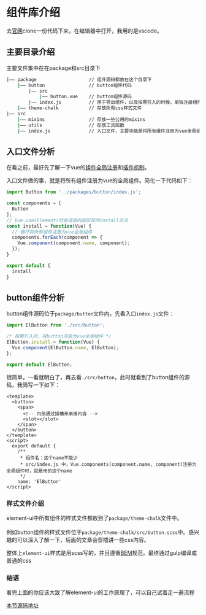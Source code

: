 # 组件库介绍
去[官网](https://github.com/ElemeFE/element)clone一份代码下来，在编辑器中打开，我用的是vscode。  

<!-- 话不多说，直接从入口文件来看，element-ui是如何工作的 -->

## 主要目录介绍
主要文件集中在在package和src目录下
```bash
|—— package                   // 组件源码都放在这个目录下
    |—— button                // button组件代码
        |—— src
            |—— button.vue    // button组件源码              
        |—— index.js          // 用于导出组件，以及按需引入的时候，单独注册组件
    |—— theme-chalk           // 存放所有css样式文件
|—— src 
    |—— mixins                // 存放一些公用的mixins
    |—— utils                 // 存放工具函数
    |—— index.js              // 入口文件，主要功能是将所有组件注册为vue全局组件      
```


## 入口文件分析
在看之前，最好先了解一下vue的[组件全局注册](https://cn.vuejs.org/v2/guide/components-registration.html#%E5%85%A8%E5%B1%80%E6%B3%A8%E5%86%8C)和[插件机制](https://cn.vuejs.org/v2/guide/plugins.html)。  

入口文件做的事，就是将所有组件注册为vue的全局组件。简化一下代码如下：
```js
import Button from '../packages/button/index.js';

const components = [
  Button
];
// Vue.use(Element)时会调用内部实现的install方法
const install = function(Vue) {
  // 循环将所有组件注册为vue全局组件
  components.forEach(component => {
    Vue.component(component.name, component);
  });
}

export default {
  install
}
```

## button组件分析

button组件源码位于`package/button`文件内，先看入口`index.js`文件：
``` js
import ElButton from './src/button';

/* 按需引入时，将button注册为vue全局组件 */
ElButton.install = function(Vue) {
  Vue.component(ElButton.name, ElButton);
};

export default ElButton;
```
很简单，一看就明白了，再去看`./src/button`，此时就看到了button组件的源码，我简写一下如下：
```vue
<template>
  <button>
    <span>
      <!-- 内部通过插槽来承接内容 --> 
      <slot></slot>
    </span>
  </button>
</template>
<script>
  export default {
    /**
     * 组件名：这个name不能少
     * src/index.js 中，Vue.components(component.name, component)注册为全局组件时，就是用的这个name
     */ 
    name: 'ElButton'    
</script>
```

### 样式文件介绍
element-ui中所有组件的样式文件都放到了`package/theme-chalk`文件中。<br/>  
例如button组件的样式文件位于`package/theme-chalk/src/button.scss`中。感兴趣的可以深入了解一下，后面的文章会穿插讲一些css内容。<br/>

整体上`element-ui`样式是用scss写的，并且遵循[BEM](https://github.com/Tencent/tmt-workflow/wiki/%E2%92%9B-%5B%E8%A7%84%E8%8C%83%5D--CSS-BEM-%E4%B9%A6%E5%86%99%E8%A7%84%E8%8C%83)规范。最终通过gulp编译成普通的css

### 结语
看完上面的你应该大致了解element-ui的工作原理了，可以自己试着走一遍流程

[本节源码地址](https://github.com/xiaofeng-bm/learn-element-ui/tree/v1.0-init)
